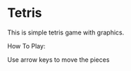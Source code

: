 # Tetris

This is simple tetris game with graphics.

How To Play:

Use arrow keys to move the pieces
